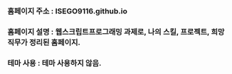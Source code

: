 ### 홈페이지 주소 : ISEGO9116.github.io
### 홈페이지 설명 : 웹스크립트프로그래밍 과제로, 나의 스킬, 프로젝트, 희망 직무가 정리된 홈페이지.
### 테마 사용 : 테마 사용하지 않음.
